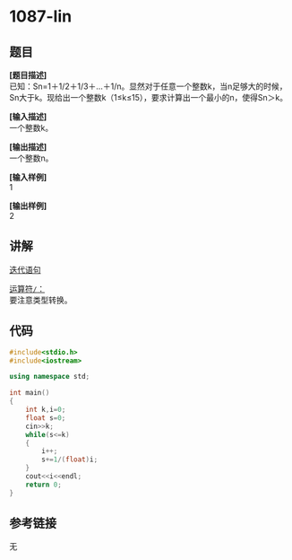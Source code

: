 # 1087-lin
## 题目  
**[题目描述]**  
已知：Sn=1＋1/2＋1/3＋…＋1/n。显然对于任意一个整数k，当n足够大的时候，Sn大于k。现给出一个整数k（1≤k≤15），要求计算出一个最小的n，使得Sn＞k。  

**[输入描述]**   
一个整数k。  

**[输出描述]**  
一个整数n。  

**[输入样例]**  
1  

**[输出样例]**  
2  

## 讲解  
[迭代语句]([1])  

[运算符`/`：]([2])  
要注意类型转换。  

## 代码  

```cpp
#include<stdio.h>
#include<iostream>

using namespace std;

int main()
{
	int k,i=0;
	float s=0;
	cin>>k;
	while(s<=k)
	{
		i++;
		s+=1/(float)i;
	}
	cout<<i<<endl;
	return 0;
}
```

## 参考链接  
无  
